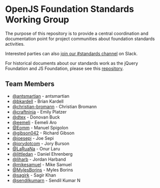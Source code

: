 # OpenJS Foundation Standards Working Group

The purpose of this repository is to provide a central coordination and documentation point for project communities about foundation standards activities. 

Interested parties can also [join our #standards channel](https://communityinviter.com/apps/js-foundation/join-openjs-foundation-on-slack) on Slack. 

For historical documents about our standards work as the jQuery Foundation and JS Foundation, please see this [repository](https://github.com/JSFoundation/standards).

## Team Members

<!-- ncu-team-sync.team(openjs-foundation/standards) -->

- [@antsmartian](https://github.com/antsmartian) - antsmartian
- [@bkardell](https://github.com/bkardell) - Brian Kardell
- [@christian-bromann](https://github.com/christian-bromann) - Christian Bromann
- [@craftninja](https://github.com/craftninja) - Emily Platzer
- [@dtex](https://github.com/dtex) - Donovan Buck
- [@eemeli](https://github.com/eemeli) - Eemeli Aro
- [@Eomm](https://github.com/Eomm) - Manuel Spigolon
- [@gibson042](https://github.com/gibson042) - Richard Gibson
- [@joesepi](https://github.com/joesepi) - Joe Sepi
- [@jorydotcom](https://github.com/jorydotcom) - Jory Burson
- [@LaRuaNa](https://github.com/LaRuaNa) - Onur Laru
- [@littledan](https://github.com/littledan) - Daniel Ehrenberg
- [@ljharb](https://github.com/ljharb) - Jordan Harband
- [@mikesamuel](https://github.com/mikesamuel) - Mike Samuel
- [@MylesBorins](https://github.com/MylesBorins) - Myles Borins
- [@sagirk](https://github.com/sagirk) - Sagir Khan
- [@sendilkumarn](https://github.com/sendilkumarn) - Sendil Kumar N

<!-- ncu-team-sync end -->
